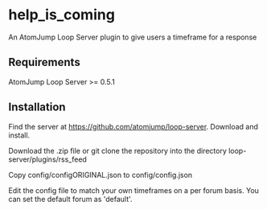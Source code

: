# help_is_coming
An AtomJump Loop Server plugin to give users a timeframe for a response


## Requirements

AtomJump Loop Server >= 0.5.1


## Installation

Find the server at https://github.com/atomjump/loop-server. Download and install.

Download the .zip file or git clone the repository into the directory loop-server/plugins/rss_feed

Copy config/configORIGINAL.json to config/config.json

Edit the config file to match your own timeframes on a per forum basis. You can set the default forum as 'default'.
